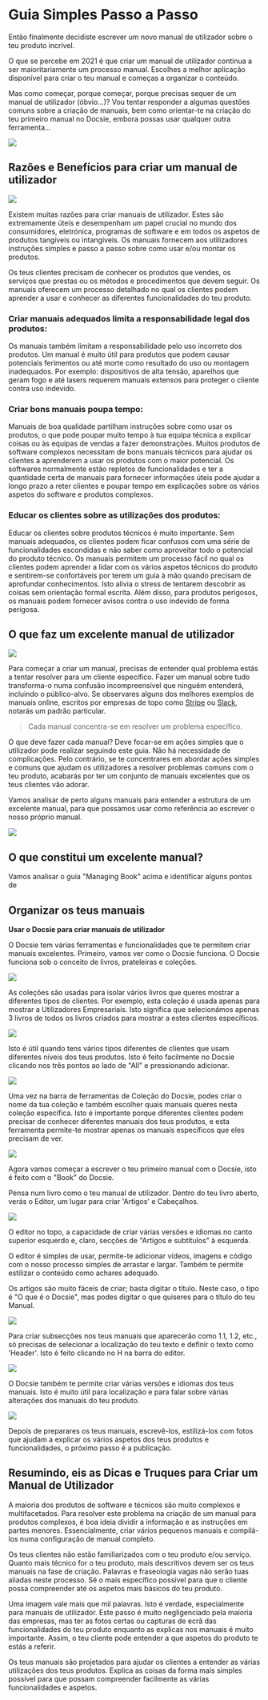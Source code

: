 # Guia Simples Passo a Passo

Então finalmente decidiste escrever um novo manual de utilizador sobre o teu produto incrível.

O que se percebe em 2021 é que criar um manual de utilizador continua a ser maioritariamente um processo manual. Escolhes a melhor aplicação disponível para criar o teu manual e começas a organizar o conteúdo.

Mas como começar, porque começar, porque precisas sequer de um manual de utilizador (óbvio...)? Vou tentar responder a algumas questões comuns sobre a criação de manuais, bem como orientar-te na criação do teu primeiro manual no Docsie, embora possas usar qualquer outra ferramenta...

![](https://cdn.docsie.io/workspace_tovPs7rKnzB4cmaiR/doc_ULxUK3nJlSUujhpeo/file_lqOAjT8rVqHqh8oj8/boo_occBcYZBFuyefSBLr/4291e8d4-6bd3-9c95-761d-7a53b35c66711_(1).png)

## Razões e Benefícios para criar um manual de utilizador

![](https://cdn.docsie.io/workspace_tovPs7rKnzB4cmaiR/doc_ULxUK3nJlSUujhpeo/file_iZzj1WY3nNoP7oCen/boo_occBcYZBFuyefSBLr/61ddfa77-6229-1511-c6b1-c77b1d40b8069.png)

Existem muitas razões para criar manuais de utilizador. Estes são extremamente úteis e desempenham um papel crucial no mundo dos consumidores, eletrónica, programas de software e em todos os aspetos de produtos tangíveis ou intangíveis. Os manuais fornecem aos utilizadores instruções simples e passo a passo sobre como usar e/ou montar os produtos.

Os teus clientes precisam de conhecer os produtos que vendes, os serviços que prestas ou os métodos e procedimentos que devem seguir. Os manuais oferecem um processo detalhado no qual os clientes podem aprender a usar e conhecer as diferentes funcionalidades do teu produto.

### Criar manuais adequados limita a responsabilidade legal dos produtos:

Os manuais também limitam a responsabilidade pelo uso incorreto dos produtos. Um manual é muito útil para produtos que podem causar potenciais ferimentos ou até morte como resultado do uso ou montagem inadequados. Por exemplo: dispositivos de alta tensão, aparelhos que geram fogo e até lasers requerem manuais extensos para proteger o cliente contra uso indevido.

### Criar bons manuais poupa tempo:

Manuais de boa qualidade partilham instruções sobre como usar os produtos, o que pode poupar muito tempo à tua equipa técnica a explicar coisas ou às equipas de vendas a fazer demonstrações. Muitos produtos de software complexos necessitam de bons manuais técnicos para ajudar os clientes a aprenderem a usar os produtos com o maior potencial. Os softwares normalmente estão repletos de funcionalidades e ter a quantidade certa de manuais para fornecer informações úteis pode ajudar a longo prazo a reter clientes e poupar tempo em explicações sobre os vários aspetos do software e produtos complexos.

### Educar os clientes sobre as utilizações dos produtos:

Educar os clientes sobre produtos técnicos é muito importante. Sem manuais adequados, os clientes podem ficar confusos com uma série de funcionalidades escondidas e não saber como aproveitar todo o potencial do produto técnico. Os manuais permitem um processo fácil no qual os clientes podem aprender a lidar com os vários aspetos técnicos do produto e sentirem-se confortáveis por terem um guia à mão quando precisam de aprofundar conhecimentos. Isto alivia o stress de tentarem descobrir as coisas sem orientação formal escrita. Além disso, para produtos perigosos, os manuais podem fornecer avisos contra o uso indevido de forma perigosa.

## O que faz um excelente manual de utilizador

![](https://cdn.docsie.io/workspace_tovPs7rKnzB4cmaiR/doc_ULxUK3nJlSUujhpeo/file_jripxf4mYymO4f3xy/boo_occBcYZBFuyefSBLr/fe45270c-c55d-dab5-f45c-363cc455ecb821.png)

Para começar a criar um manual, precisas de entender qual problema estás a tentar resolver para um cliente específico. Fazer um manual sobre tudo transforma-o numa confusão incompreensível que ninguém entenderá, incluindo o público-alvo. Se observares alguns dos melhores exemplos de manuais online, escritos por empresas de topo como [Stripe](https://stripe.com/docs/payments?payments=popular) ou [Slack](https://slack.com/intl/en-ca/help/categories/200111606-Using-Slack), notarás um padrão particular.

> Cada manual concentra-se em resolver um problema específico.

O que deve fazer cada manual? Deve focar-se em ações simples que o utilizador pode realizar seguindo este guia. Não há necessidade de complicações. Pelo contrário, se te concentrares em abordar ações simples e comuns que ajudam os utilizadores a resolver problemas comuns com o teu produto, acabarás por ter um conjunto de manuais excelentes que os teus clientes vão adorar.

Vamos analisar de perto alguns manuais para entender a estrutura de um excelente manual, para que possamos usar como referência ao escrever o nosso próprio manual.

![](https://cdn.docsie.io/workspace_tovPs7rKnzB4cmaiR/doc_ULxUK3nJlSUujhpeo/file_R5PJ3qo7jkogbCKR3/boo_occBcYZBFuyefSBLr/ce19c948-7756-658f-003e-05a17c916e7cimage.png)

## O que constitui um excelente manual?

Vamos analisar o guia "Managing Book" acima e identificar alguns pontos de

## Organizar os teus manuais

**Usar o Docsie para criar manuais de utilizador**

O Docsie tem várias ferramentas e funcionalidades que te permitem criar manuais excelentes. Primeiro, vamos ver como o Docsie funciona. O Docsie funciona sob o conceito de livros, prateleiras e coleções.

![](https://cdn.docsie.io/workspace_tovPs7rKnzB4cmaiR/doc_ULxUK3nJlSUujhpeo/file_8ASkXMSmGFUkhL3h8/boo_occBcYZBFuyefSBLr/e263c093-0b3e-b83b-bd9a-38f6cc305cb21.png)

As coleções são usadas para isolar vários livros que queres mostrar a diferentes tipos de clientes. Por exemplo, esta coleção é usada apenas para mostrar a Utilizadores Empresariais. Isto significa que selecionámos apenas 3 livros de todos os livros criados para mostrar a estes clientes específicos.

![](https://cdn.docsie.io/workspace_tovPs7rKnzB4cmaiR/doc_ULxUK3nJlSUujhpeo/file_4hX2usZ2Cfu8kxDGT/boo_occBcYZBFuyefSBLr/b69ec337-f114-7421-8222-ba3bf6c336e12.png)

Isto é útil quando tens vários tipos diferentes de clientes que usam diferentes níveis dos teus produtos. Isto é feito facilmente no Docsie clicando nos três pontos ao lado de "All" e pressionando adicionar.

![](https://cdn.docsie.io/workspace_tovPs7rKnzB4cmaiR/doc_ULxUK3nJlSUujhpeo/file_YGY3TUq04j0YUkBjB/boo_occBcYZBFuyefSBLr/c155b6fa-ad22-b5ca-1e6e-3df6b2293e7c3.png)

Uma vez na barra de ferramentas de Coleção do Docsie, podes criar o nome da tua coleção e também escolher quais manuais queres nesta coleção específica. Isto é importante porque diferentes clientes podem precisar de conhecer diferentes manuais dos teus produtos, e esta ferramenta permite-te mostrar apenas os manuais específicos que eles precisam de ver.

![](https://cdn.docsie.io/workspace_tovPs7rKnzB4cmaiR/doc_ULxUK3nJlSUujhpeo/file_4ez4W22Q45oCMqyi6/boo_occBcYZBFuyefSBLr/dfc1562f-cbad-ea86-a55a-cc371063c2634.png)

Agora vamos começar a escrever o teu primeiro manual com o Docsie, isto é feito com o "Book" do Docsie.

Pensa num livro como o teu manual de utilizador. Dentro do teu livro aberto, verás o Editor, um lugar para criar 'Artigos' e Cabeçalhos.

![](https://cdn.docsie.io/workspace_tovPs7rKnzB4cmaiR/doc_ULxUK3nJlSUujhpeo/file_6H3Y1e38RtMPPxwXp/boo_occBcYZBFuyefSBLr/ec59b894-5433-d849-0493-cd836dbe797a5.png)

O editor no topo, a capacidade de criar várias versões e idiomas no canto superior esquerdo e, claro, secções de "Artigos e subtítulos" à esquerda.

O editor é simples de usar, permite-te adicionar vídeos, imagens e código com o nosso processo simples de arrastar e largar. Também te permite estilizar o conteúdo como achares adequado.

Os artigos são muito fáceis de criar; basta digitar o título. Neste caso, o tipo é "O que é o Docsie", mas podes digitar o que quiseres para o título do teu Manual.

![](https://cdn.docsie.io/workspace_tovPs7rKnzB4cmaiR/doc_ULxUK3nJlSUujhpeo/file_w2Fo0BuxXtGjFQuzx/boo_occBcYZBFuyefSBLr/42e5df8b-db8e-ec6a-6a70-dc0420c427376.png)

Para criar subsecções nos teus manuais que aparecerão como 1.1, 1.2, etc., só precisas de selecionar a localização do teu texto e definir o texto como 'Header'. Isto é feito clicando no H na barra do editor.

![](https://cdn.docsie.io/workspace_tovPs7rKnzB4cmaiR/doc_ULxUK3nJlSUujhpeo/file_OCwuils7ezubiAv8a/boo_occBcYZBFuyefSBLr/1dd88460-f856-79c7-96a9-e43c31fd5f217.png)

O Docsie também te permite criar várias versões e idiomas dos teus manuais. Isto é muito útil para localização e para falar sobre várias alterações dos manuais do teu produto.

![](https://cdn.docsie.io/workspace_tovPs7rKnzB4cmaiR/doc_ULxUK3nJlSUujhpeo/file_vJFG764JBiJeDM4fU/boo_occBcYZBFuyefSBLr/a160f3ac-da2e-37bc-7133-a0172707c2828.png)

Depois de preparares os teus manuais, escrevê-los, estilizá-los com fotos que ajudam a explicar os vários aspetos dos teus produtos e funcionalidades, o próximo passo é a publicação.

## Resumindo, eis as Dicas e Truques para Criar um Manual de Utilizador

A maioria dos produtos de software e técnicos são muito complexos e multifacetados. Para resolver este problema na criação de um manual para produtos complexos, é boa ideia dividir a informação e as instruções em partes menores. Essencialmente, criar vários pequenos manuais e compilá-los numa configuração de manual completo.

Os teus clientes não estão familiarizados com o teu produto e/ou serviço. Quanto mais técnico for o teu produto, mais descritivos devem ser os teus manuais na fase de criação. Palavras e fraseologia vagas não serão tuas aliadas neste processo. Sê o mais específico possível para que o cliente possa compreender até os aspetos mais básicos do teu produto.

Uma imagem vale mais que mil palavras. Isto é verdade, especialmente para manuais de utilizador. Este passo é muito negligenciado pela maioria das empresas, mas ter as fotos certas ou capturas de ecrã das funcionalidades do teu produto enquanto as explicas nos manuais é muito importante. Assim, o teu cliente pode entender a que aspetos do produto te estás a referir.

Os teus manuais são projetados para ajudar os clientes a entender as várias utilizações dos teus produtos. Explica as coisas da forma mais simples possível para que possam compreender facilmente as várias funcionalidades e aspetos.